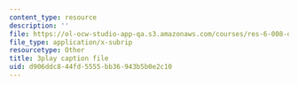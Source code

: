 ```yaml
---
content_type: resource
description: ''
file: https://ol-ocw-studio-app-qa.s3.amazonaws.com/courses/res-6-008-digital-signal-processing-spring-2011/d906ddc844fd5555bb36943b5b0e2c10_U13m6L6R58w.vtt
file_type: application/x-subrip
resourcetype: Other
title: 3play caption file
uid: d906ddc8-44fd-5555-bb36-943b5b0e2c10
---
```

